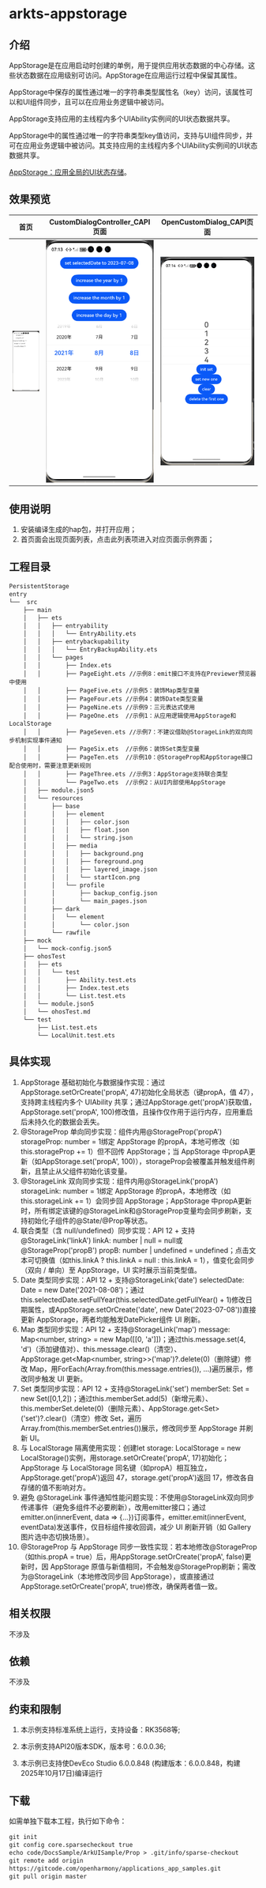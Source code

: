 # arkts-appstorage

## 介绍

AppStorage是在应用启动时创建的单例，用于提供应用状态数据的中心存储。这些状态数据在应用级别可访问。AppStorage在应用运行过程中保留其属性。

AppStorage中保存的属性通过唯一的字符串类型属性名（key）访问，该属性可以和UI组件同步，且可以在应用业务逻辑中被访问。

AppStorage支持应用的主线程内多个UIAbility实例间的UI状态数据共享。

AppStorage中的属性通过唯一的字符串类型key值访问，支持与UI组件同步，并可在应用业务逻辑中被访问。其支持应用的主线程内多个UIAbility实例间的UI状态数据共享。

[AppStorage：应用全局的UI状态存储](https://gitcode.com/openharmony/docs/blob/master/zh-cn/application-dev/ui/state-management/arkts-appstorage.md)。

## 效果预览

| 首页                                                 | CustomDialogController_CAPI页面                       | OpenCustomDialog_CAPI页面                            |
|----------------------------------------------------|-----------------------------------------------------|----------------------------------------------------|
| <img src="./screenshots/PageTwo.png" width="300"/> | <img src="./screenshots/pagethree.png" width="300"/> | <img src="./screenshots/pagesix.png" width="300"/> |

## 使用说明

1. 安装编译生成的hap包，并打开应用；
2. 首页面会出现页面列表，点击此列表项进入对应页面示例界面；

## 工程目录

```
PersistentStorage
entry
└──  src
    ├── main
    │   ├── ets
    │   │   ├── entryability
    │   │   │   └── EntryAbility.ets
    │   │   ├── entrybackupability
    │   │   │   └── EntryBackupAbility.ets
    │   │   └── pages
    │   │       ├── Index.ets
    │   │       ├── PageEight.ets //示例8：emit接口不支持在Previewer预览器中使用
    │   │       ├── PageFive.ets //示例5：装饰Map类型变量
    │   │       ├── PageFour.ets //示例4：装饰Date类型变量
    │   │       ├── PageNine.ets //示例9：三元表达式使用
    │   │       ├── PageOne.ets  //示例1：从应用逻辑使用AppStorage和LocalStorage
    │   │       ├── PageSeven.ets //示例7：不建议借助@StorageLink的双向同步机制实现事件通知
    │   │       ├── PageSix.ets  //示例6：装饰Set类型变量
    │   │       ├── PageTen.ets  //示例10：@StorageProp和AppStorage接口配合使用时，需要注意更新规则
    │   │       ├── PageThree.ets //示例3：AppStorage支持联合类型
    │   │       └── PageTwo.ets  //示例2：从UI内部使用AppStorage
    │   ├── module.json5
    │   └── resources
    │       ├── base
    │       │   ├── element
    │       │   │   ├── color.json
    │       │   │   ├── float.json
    │       │   │   └── string.json
    │       │   ├── media
    │       │   │   ├── background.png
    │       │   │   ├── foreground.png
    │       │   │   ├── layered_image.json
    │       │   │   └── startIcon.png
    │       │   └── profile
    │       │       ├── backup_config.json
    │       │       └── main_pages.json
    │       ├── dark
    │       │   └── element
    │       │       └── color.json
    │       └── rawfile
    ├── mock
    │   └── mock-config.json5
    ├── ohosTest
    │   ├── ets
    │   │   └── test
    │   │       ├── Ability.test.ets
    │   │       ├── Index.test.ets
    │   │       └── List.test.ets
    │   └── module.json5
    │   └── ohosTest.md
    └── test
        ├── List.test.ets
        └── LocalUnit.test.ets
```
## 具体实现

1. AppStorage 基础初始化与数据操作实现：通过AppStorage.setOrCreate('propA', 47)初始化全局状态（键propA，值 47），支持跨主线程内多个 UIAbility 共享；通过AppStorage.get<number>('propA')获取值，AppStorage.set('propA', 100)修改值，且操作仅作用于运行内存，应用重启后未持久化的数据会丢失。
2. @StorageProp 单向同步实现：组件内用@StorageProp('propA') storageProp: number = 1绑定 AppStorage 的propA，本地可修改（如this.storageProp += 1）但不回传 AppStorage；当 AppStorage 中propA更新（如AppStorage.set('propA', 100)），storageProp会被覆盖并触发组件刷新，且禁止从父组件初始化该变量。
3. @StorageLink 双向同步实现：组件内用@StorageLink('propA') storageLink: number = 1绑定 AppStorage 的propA，本地修改（如this.storageLink += 1）会同步回 AppStorage；AppStorage 中propA更新时，所有绑定该键的@StorageLink和@StorageProp变量均会同步刷新，支持初始化子组件的@State/@Prop等状态。
4. 联合类型（含 null/undefined）同步实现：API 12 + 支持@StorageLink('linkA') linkA: number | null = null或@StorageProp('propB') propB: number | undefined = undefined；点击文本可切换值（如this.linkA ? this.linkA = null : this.linkA = 1），值变化会同步（双向 / 单向）至 AppStorage，UI 实时展示当前类型值。
5. Date 类型同步实现：API 12 + 支持@StorageLink('date') selectedDate: Date = new Date('2021-08-08')；通过this.selectedDate.setFullYear(this.selectedDate.getFullYear() + 1)修改日期属性，或AppStorage.setOrCreate('date', new Date('2023-07-08'))直接更新 AppStorage，两者均能触发DatePicker组件 UI 刷新。
6. Map 类型同步实现：API 12 + 支持@StorageLink('map') message: Map<number, string> = new Map([[0, 'a']])；通过this.message.set(4, 'd')（添加键值对）、this.message.clear()（清空）、AppStorage.get<Map<number, string>>('map')?.delete(0)（删除键）修改 Map，用ForEach(Array.from(this.message.entries()), ...)遍历展示，修改同步触发 UI 更新。
7. Set 类型同步实现：API 12 + 支持@StorageLink('set') memberSet: Set<number> = new Set([0,1,2])；通过this.memberSet.add(5)（新增元素）、this.memberSet.delete(0)（删除元素）、AppStorage.get<Set<number>>('set')?.clear()（清空）修改 Set，遍历Array.from(this.memberSet.entries())展示，修改同步至 AppStorage 并刷新 UI。
8. 与 LocalStorage 隔离使用实现：创建let storage: LocalStorage = new LocalStorage()实例，用storage.setOrCreate('propA', 17)初始化；AppStorage 与 LocalStorage 同名键（如propA）相互独立，AppStorage.get('propA')返回 47，storage.get('propA')返回 17，修改各自存储的值不影响对方。
9. 避免 @StorageLink 事件通知性能问题实现：不使用@StorageLink双向同步传递事件（避免多组件不必要刷新），改用emitter接口；通过emitter.on(innerEvent, data => {...})订阅事件，emitter.emit(innerEvent, eventData)发送事件，仅目标组件接收回调，减少 UI 刷新开销（如 Gallery 图片选中态切换场景）。
10. @StorageProp 与 AppStorage 同步一致性实现：若本地修改@StorageProp（如this.propA = true）后，用AppStorage.setOrCreate('propA', false)更新时，因 AppStorage 原值与新值相同，不会触发@StorageProp刷新；需改为@StorageLink（本地修改同步回 AppStorage），或直接通过AppStorage.setOrCreate('propA', true)修改，确保两者值一致。

## 相关权限

不涉及

## 依赖

不涉及

## 约束和限制

1. 本示例支持标准系统上运行，支持设备：RK3568等;

2. 本示例支持API20版本SDK，版本号：6.0.0.36;

3. 本示例已支持使DevEco Studio 6.0.0.848 (构建版本：6.0.0.848，构建 2025年10月17日)编译运行

## 下载

如需单独下载本工程，执行如下命令：

```
git init
git config core.sparsecheckout true
echo code/DocsSample/ArkUISample/Prop > .git/info/sparse-checkout
git remote add origin https://gitcode.com/openharmony/applications_app_samples.git
git pull origin master
```
